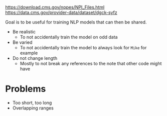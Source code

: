 https://download.cms.gov/nppes/NPI_Files.html
https://data.cms.gov/provider-data/dataset/dgck-syfz


Goal is to be useful for training NLP models that can then be shared.

* Be realistic
  * To not accidentally train the model on odd data
* Be varied
  * To not accidentally train the model to always look for `Mike` for example  
* Do not change length
  - Mostly to not break any references to the note that other code might have


# Problems
- Too short, too long
- Overlapping ranges